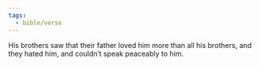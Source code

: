 ```yaml
---
tags:
  - bible/verse
---
```

His brothers saw that their father loved him more than all his brothers, and they hated him, and couldn’t speak peaceably to him.